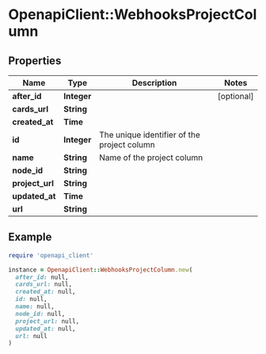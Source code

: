 # OpenapiClient::WebhooksProjectColumn

## Properties

| Name | Type | Description | Notes |
| ---- | ---- | ----------- | ----- |
| **after_id** | **Integer** |  | [optional] |
| **cards_url** | **String** |  |  |
| **created_at** | **Time** |  |  |
| **id** | **Integer** | The unique identifier of the project column |  |
| **name** | **String** | Name of the project column |  |
| **node_id** | **String** |  |  |
| **project_url** | **String** |  |  |
| **updated_at** | **Time** |  |  |
| **url** | **String** |  |  |

## Example

```ruby
require 'openapi_client'

instance = OpenapiClient::WebhooksProjectColumn.new(
  after_id: null,
  cards_url: null,
  created_at: null,
  id: null,
  name: null,
  node_id: null,
  project_url: null,
  updated_at: null,
  url: null
)
```


